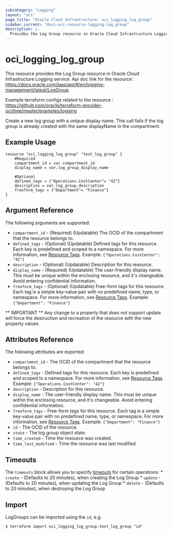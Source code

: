 ```yaml
---
subcategory: "Logging"
layout: "oci"
page_title: "Oracle Cloud Infrastructure: oci_logging_log_group"
sidebar_current: "docs-oci-resource-logging-log_group"
description: |-
  Provides the Log Group resource in Oracle Cloud Infrastructure Logging service
---
```


# oci_logging_log_group
This resource provides the Log Group resource in Oracle Cloud Infrastructure Logging service.
Api doc link for the resource: https://docs.oracle.com/iaas/api/#/en/logging-management/latest/LogGroup

Example terraform configs related to the resource : https://github.com/oracle/terraform-provider-oci/tree/master/examples/logging

Create a new log group with a unique display name. This call fails
if the log group is already created with the same displayName in the compartment.


## Example Usage

```hcl
resource "oci_logging_log_group" "test_log_group" {
	#Required
	compartment_id = var.compartment_id
	display_name = var.log_group_display_name

	#Optional
	defined_tags = {"Operations.CostCenter"= "42"}
	description = var.log_group_description
	freeform_tags = {"Department"= "Finance"}
}
```

## Argument Reference

The following arguments are supported:

* `compartment_id` - (Required) (Updatable) The OCID of the compartment that the resource belongs to.
* `defined_tags` - (Optional) (Updatable) Defined tags for this resource. Each key is predefined and scoped to a namespace. For more information, see [Resource Tags](https://docs.cloud.oracle.com/iaas/Content/General/Concepts/resourcetags.htm).  Example: `{"Operations.CostCenter": "42"}` 
* `description` - (Optional) (Updatable) Description for this resource.
* `display_name` - (Required) (Updatable) The user-friendly display name. This must be unique within the enclosing resource, and it's changeable. Avoid entering confidential information. 
* `freeform_tags` - (Optional) (Updatable) Free-form tags for this resource. Each tag is a simple key-value pair with no predefined name, type, or namespace. For more information, see [Resource Tags](https://docs.cloud.oracle.com/iaas/Content/General/Concepts/resourcetags.htm). Example: `{"Department": "Finance"}` 


** IMPORTANT **
Any change to a property that does not support update will force the destruction and recreation of the resource with the new property values

## Attributes Reference

The following attributes are exported:

* `compartment_id` - The OCID of the compartment that the resource belongs to.
* `defined_tags` - Defined tags for this resource. Each key is predefined and scoped to a namespace. For more information, see [Resource Tags](https://docs.cloud.oracle.com/iaas/Content/General/Concepts/resourcetags.htm).  Example: `{"Operations.CostCenter": "42"}` 
* `description` - Description for this resource.
* `display_name` - The user-friendly display name. This must be unique within the enclosing resource, and it's changeable. Avoid entering confidential information. 
* `freeform_tags` - Free-form tags for this resource. Each tag is a simple key-value pair with no predefined name, type, or namespace. For more information, see [Resource Tags](https://docs.cloud.oracle.com/iaas/Content/General/Concepts/resourcetags.htm). Example: `{"Department": "Finance"}` 
* `id` - The OCID of the resource.
* `state` - The log group object state.
* `time_created` - Time the resource was created.
* `time_last_modified` - Time the resource was last modified.

## Timeouts

The `timeouts` block allows you to specify [timeouts](https://registry.terraform.io/providers/oracle/oci/latest/docs/guides/changing_timeouts) for certain operations:
	* `create` - (Defaults to 20 minutes), when creating the Log Group
	* `update` - (Defaults to 20 minutes), when updating the Log Group
	* `delete` - (Defaults to 20 minutes), when destroying the Log Group


## Import

LogGroups can be imported using the `id`, e.g.

```
$ terraform import oci_logging_log_group.test_log_group "id"
```

